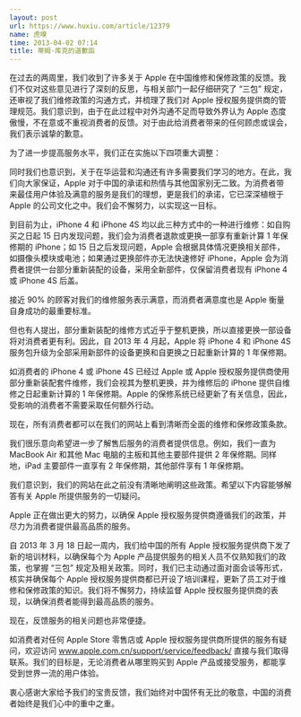 ```yaml
---
layout: post
url: https://www.huxiu.com/article/12379
name: 虎嗅
time: 2013-04-02 07:14
title: 蒂姆·库克的道歉函
---
```

在过去的两周里，我们收到了许多关于 Apple 在中国维修和保修政策的反馈。我们不仅对这些意见进行了深刻的反思，与相关部门一起仔细研究了 “三包” 规定，还审视了我们维修政策的沟通方式，并梳理了我们对 Apple 授权服务提供商的管理规范。我们意识到，由于在此过程中对外沟通不足而导致外界认为 Apple 态度傲慢，不在意或不重视消费者的反馈。对于由此给消费者带来的任何顾虑或误会，我们表示诚挚的歉意。

为了进一步提高服务水平，我们正在实施以下四项重大调整：

同时我们也意识到，关于在华运营和沟通还有许多需要我们学习的地方。在此，我们向大家保证，Apple 对于中国的承诺和热情与其他国家别无二致。为消费者带来最佳用户体验及满意的服务是我们的理想，更是我们的承诺，它已深深植根于 Apple 的公司文化之中。我们会不懈努力，以实现这一目标。

到目前为止，iPhone 4 和 iPhone 4S 均以此三种方式中的一种进行维修：如自购买之日起 15 日内发现问题，我们会为消费者退款或更换一部享有重新计算 1 年保修期的 iPhone；如 15 日之后发现问题，Apple 会根据具体情况更换相关部件，如摄像头模块或电池；如果通过更换部件亦无法快速修好 iPhone，Apple 会为消费者提供一台部分重新装配的设备，采用全新部件，仅保留消费者现有 iPhone 4 或 iPhone 4S 后盖。

接近 90% 的顾客对我们的维修服务表示满意，而消费者满意度也是 Apple 衡量自身成功的最重要标准。

但也有人提出，部分重新装配的维修方式近乎于整机更换，所以直接更换一部设备将对消费者更有利。因此，自 2013 年 4 月起，Apple 将 iPhone 4 和 iPhone 4S 服务包升级为全部采用新部件的设备更换和自更换之日起重新计算的 1 年保修期。

如消费者的 iPhone 4 或 iPhone 4S 已经过 Apple 或 Apple 授权服务提供商使用部分重新装配套件维修，我们会视其为整机更换，并为维修后的 iPhone 提供自维修之日起重新计算的 1 年保修期。Apple 的保修系统已经更新了有关信息，因此，受影响的消费者不需要采取任何额外行动。

现在，所有消费者都可以在我们的网站上看到清晰而全面的维修和保修政策条款。

我们很乐意向希望进一步了解售后服务的消费者提供信息。例如，我们一直为 MacBook Air 和其他 Mac 电脑的主板和其他主要部件提供 2 年保修期。同样地，iPad 主要部件一直享有 2 年保修期，其他部件享有 1 年保修期。

我们意识到，我们的网站在此之前没有清晰地阐明这些政策。希望以下内容能够解答有关 Apple 所提供服务的一切疑问。

Apple 正在做出更大的努力，以确保 Apple 授权服务提供商遵循我们的政策，并尽力为消费者提供最高品质的服务。

自 2013 年 3 月 18 日起一周内，我们给中国的所有 Apple 授权服务提供商下发了新的培训材料，以确保每个为 Apple 产品提供服务的相关人员不仅熟知我们的政策，也掌握 “三包” 规定及相关政策。同时，我们已主动通过面对面会谈等形式，核实并确保每个 Apple 授权服务提供商都已开设了培训课程，更新了员工对于维修和保修政策的知识。我们将不懈努力，持续监督 Apple 授权服务提供商的表现，以确保消费者能得到最高品质的服务。

现在，反馈服务的相关问题也非常便捷。

如消费者对任何 Apple Store 零售店或 Apple 授权服务提供商所提供的服务有疑问，欢迎访问 www.apple.com.cn/support/service/feedback/ 直接与我们取得联系。我们的目标是，无论消费者从哪里购买到 Apple 产品或接受服务，都能享受到世界一流的用户体验。

衷心感谢大家给予我们的宝贵反馈，我们始终对中国怀有无比的敬意，中国的消费者始终是我们心中的重中之重。


